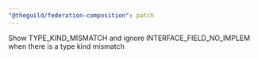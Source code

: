 ```yaml
---
"@theguild/federation-composition": patch
---
```


Show TYPE_KIND_MISMATCH and ignore INTERFACE_FIELD_NO_IMPLEM when there is a type kind mismatch
